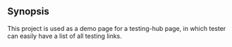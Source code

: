 ## Synopsis

This project is used as a demo page for a testing-hub page, in which tester can easily have a list of all testing links.
